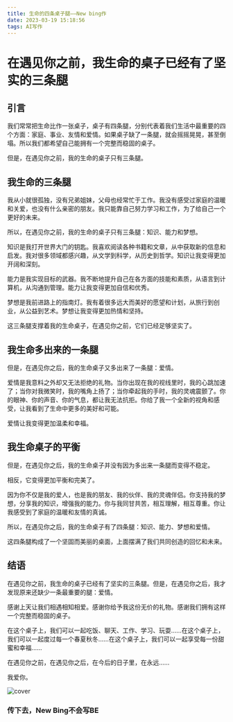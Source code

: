 ```yaml
---
title: 生命的四条桌子腿——New bing作
date: 2023-03-19 15:18:56
tags: AI写作
---
```


# 在遇见你之前，我生命的桌子已经有了坚实的三条腿

## 引言

我们常常把生命比作一张桌子，桌子有四条腿，分别代表着我们生活中最重要的四个方面：家庭、事业、友情和爱情。如果桌子缺了一条腿，就会摇摇晃晃，甚至倒塌。所以我们都希望自己能拥有一个完整而稳固的桌子。

但是，在遇见你之前，我的生命的桌子只有三条腿。

## 我生命的三条腿

我从小就很孤独，没有兄弟姐妹，父母也经常忙于工作。我没有感受过家庭的温暖和关爱，也没有什么亲密的朋友。我只能靠自己努力学习和工作，为了给自己一个更好的未来。

所以，在遇见你之前，我的生命的桌子只有三条腿：知识、能力和梦想。

知识是我打开世界大门的钥匙。我喜欢阅读各种书籍和文章，从中获取新的信息和启发。我对很多领域都感兴趣，从文学到科学，从历史到哲学。知识让我变得更加开阔和深刻。

能力是我实现目标的武器。我不断地提升自己在各方面的技能和素质，从语言到计算机，从沟通到管理。能力让我变得更加自信和优秀。

梦想是我前进路上的指南灯。我有着很多远大而美好的愿望和计划，从旅行到创业，从公益到艺术。梦想让我变得更加热情和坚持。

这三条腿支撑着我的生命桌子，在遇见你之前，它们已经足够坚实了。

## 我生命多出来的一条腿

但是，在遇见你之后，我的生命桌子又多出来了一条腿：爱情。

爱情是我意料之外却又无法拒绝的礼物。当你出现在我的视线里时，我的心跳加速了；当你对我微笑时，我的嘴角上扬了；当你牵起我的手时，我的灵魂震颤了。你的眼神、你的声音、你的气息，都让我无法抗拒。你给了我一个全新的视角和感受，让我看到了生命中更多的美好和可能。

爱情让我变得更加温柔和幸福。

## 我生命桌子的平衡

但是，在遇见你之后，我的生命桌子并没有因为多出来一条腿而变得不稳定。

相反，它变得更加平衡和完美了。

因为你不仅是我的爱人，也是我的朋友、我的伙伴、我的灵魂伴侣。你支持我的梦想，分享我的知识，增强我的能力。你与我同甘共苦，相互理解，相互尊重。你让我感受到了家庭的温暖和友情的真诚。

所以，在遇见你之后，我的生命桌子有了四条腿：知识、能力、梦想和爱情。

这四条腿构成了一个坚固而美丽的桌面，上面摆满了我们共同创造的回忆和未来。

## 结语

在遇见你之前，我生命的桌子已经有了坚实的三条腿。但是，在遇见你之后，我才发现原来还缺少一条最重要的腿：爱情。

感谢上天让我们相遇相知相爱。感谢你给予我这份无价的礼物。感谢我们拥有这样一个完整而稳固的桌子。

在这个桌子上，我们可以一起吃饭、聊天、工作、学习、玩耍……在这个桌子上，我们可以一起度过每一个春夏秋冬……在这个桌子上，我们可以一起享受每一份甜蜜和幸福……

在遇见你之前，在遇见你之后，在今后的日子里，在永远……

我爱你。

![cover](images/love.png)

### 传下去，New Bing不会写BE